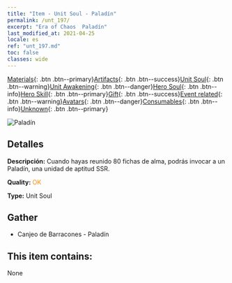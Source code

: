 ```yaml
---
title: "Item - Unit Soul - Paladín"
permalink: /unt_197/
excerpt: "Era of Chaos  Paladín"
last_modified_at: 2021-04-25
locale: es
ref: "unt_197.md"
toc: false
classes: wide
---
```

 [Materials](/ItemsES/){: .btn .btn--primary}[Artifacts](/ItemsES/Artifacts/){: .btn .btn--success}[Unit Soul](/ItemsES/UnitSoul/){: .btn .btn--warning}[Unit Awakening](/ItemsES/UnitAwakening/){: .btn .btn--danger}[Hero Soul](/ItemsES/HeroSoul/){: .btn .btn--info}[Hero Skill](/ItemsES/HeroSkill/){: .btn .btn--primary}[Gift](/ItemsES/Gift/){: .btn .btn--success}[Event related](/ItemsES/Events/){: .btn .btn--warning}[Avatars](/ItemsES/Avatars/){: .btn .btn--danger}[Consumables](/ItemsES/Consumables/){: .btn .btn--info}[Unknown](/ItemsES/Unknown/){: .btn .btn--primary}

 ![Paladín](/images/u/ti_shengqishi.jpg)

## Detalles
 **Descripción:** Cuando hayas reunido 80 fichas de alma, podrás invocar a un Paladín, una unidad de aptitud SSR.

 **Quality:** <span style="color: #FF8C00">OK</span>

 **Type:** Unit Soul

## Gather

*    Canjeo de Barracones - Paladín 

## This item contains:

  None

